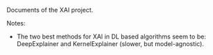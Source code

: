 Documents of the XAI project.

Notes:

- The two best methods for XAI in DL based algorithms seem to be: DeepExplainer and KernelExplainer (slower, but model-agnostic).
